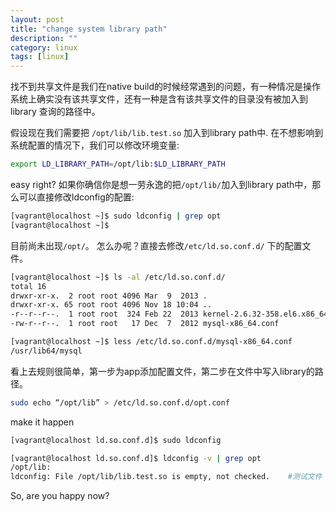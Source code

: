 ```yaml
---
layout: post
title: "change system library path"
description: ""
category: linux
tags: [linux]
---
```


找不到共享文件是我们在native build的时候经常遇到的问题，有一种情况是操作系统上确实没有该共享文件，还有一种是含有该共享文件的目录没有被加入到library 查询的路径中。

假设现在我们需要把 `/opt/lib/lib.test.so` 加入到library path中.
在不想影响到系统配置的情况下，我们可以修改环境变量:

```bash
export LD_LIBRARY_PATH=/opt/lib:$LD_LIBRARY_PATH
```

easy right?
如果你确信你是想一劳永逸的把```/opt/lib/```加入到library path中，那么可以直接修改ldconfig的配置:

```bash
[vagrant@localhost ~]$ sudo ldconfig | grep opt
[vagrant@localhost ~]$
```
目前尚未出现```/opt/```。
怎么办呢？直接去修改```/etc/ld.so.conf.d/``` 下的配置文件。

```bash
[vagrant@localhost ~]$ ls -al /etc/ld.so.conf.d/
total 16
drwxr-xr-x.  2 root root 4096 Mar  9  2013 .
drwxr-xr-x. 65 root root 4096 Nov 18 10:04 ..
-r--r--r--.  1 root root  324 Feb 22  2013 kernel-2.6.32-358.el6.x86_64.conf
-rw-r--r--.  1 root root   17 Dec  7  2012 mysql-x86_64.conf

[vagrant@localhost ~]$ less /etc/ld.so.conf.d/mysql-x86_64.conf
/usr/lib64/mysql
```

看上去规则很简单，第一步为app添加配置文件，第二步在文件中写入library的路径。

```bash
sudo echo “/opt/lib” > /etc/ld.so.conf.d/opt.conf
```

make it happen

```bash
[vagrant@localhost ld.so.conf.d]$ sudo ldconfig

[vagrant@localhost ld.so.conf.d]$ ldconfig -v | grep opt
/opt/lib:
ldconfig: File /opt/lib/lib.test.so is empty, not checked.    #测试文件
```

So, are you happy now?
